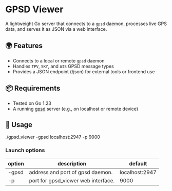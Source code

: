 # GPSD Viewer

A lightweight Go server that connects to a `gpsd` daemon, processes live GPS data, and serves it as JSON via a web interface.

## 🌍 Features

- Connects to a local or remote `gpsd` daemon
- Handles `TPV`, `SKY`, and `AIS` GPSD message types
- Provides a JSON endpoint (/json) for external tools or frontend use

## 📦 Requirements

- Tested on Go 1.23
- A running [gpsd](https://gpsd.io/) server (e.g., on localhost or remote device)

## 🚀 Usage

./gpsd_viewer -gpsd localhost:2947 -p 9000


### Launch options
| option| description | default |
|---|---|---|
| -gpsd | address and port of gpsd daemon. | localhost:2947 |
| -p    | port for gpsd_viewer web interface.  | 9000 |
